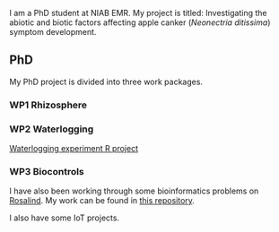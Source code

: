 I am a PhD student at NIAB EMR. My project is titled: Investigating the abiotic and biotic factors affecting apple canker (_Neonectria ditissima_) symptom development.

## PhD
My PhD project is divided into three work packages.

### WP1 Rhizosphere

### WP2 Waterlogging
[Waterlogging experiment R project](Waterlogging-experiment-R-project)

### WP3 Biocontrols


I have also been working through some bioinformatics problems on [Rosalind](http://rosalind.info/about/). My work can be found in [this repository](rosalind).

I also have some IoT projects.
